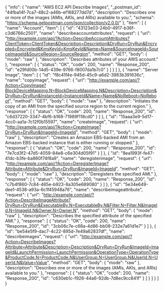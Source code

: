{
  "info": {
    "name": "AWS EC2 API Describe Images",
    "_postman_id": "44fba14f-7ca7-48c2-a46b-ef168277dd7d",
    "description": "Describes one or more of the images (AMIs, AKIs, and ARIs) available to you.",
    "schema": "https://schema.getpostman.com/json/collection/v2.0.0/"
  },
  "item": [
    {
      "name": "Account",
      "item": [
        {
          "id": "43123e03-24b0-4917-b36f-c3d6766c2501",
          "name": "describeaccountattributes",
          "request": {
            "url": "http://example.com/api/?Action=DescribeAccountAttributes?ClientToken=ClientToken&Description=Description&DryRun=DryRun&Encrypted=Encrypted&KmsKeyId=KmsKeyId&Name=Name&SourceImageId=SourceImageId&SourceRegion=SourceRegion",
            "method": "GET",
            "body": {
              "mode": "raw"
            },
            "description": "Describes attributes of your AWS account."
          },
          "response": [
            {
              "status": "OK",
              "code": 200,
              "name": "Response_200",
              "id": "e29fd00b-14d5-439e-9766-f8007da1b7c0"
            }
          ]
        }
      ]
    },
    {
      "name": "Server Image",
      "item": [
        {
          "id": "f8c41f4e-945d-45c9-a6d2-3983b391636c",
          "name": "copyimage",
          "request": {
            "url": "http://example.com/api/?Action=CopyImage?BlockDeviceMapping.N=BlockDeviceMapping.N&Description=Description&DryRun=DryRun&InstanceId=InstanceId&Name=Name&NoReboot=NoReboot",
            "method": "GET",
            "body": {
              "mode": "raw"
            },
            "description": "Initiates the copy of an AMI from the specified source region to the current region."
          },
          "response": [
            {
              "status": "OK",
              "code": 200,
              "name": "Response_200",
              "id": "c6d37220-3347-4bf6-b168-71989f118cd0"
            }
          ]
        },
        {
          "id": "15aaa3e9-5d17-4cc0-aa1a-7c12f0b15597",
          "name": "createimage",
          "request": {
            "url": "http://example.com/api/?Action=CreateImage?DryRun=DryRun&ImageId=ImageId",
            "method": "GET",
            "body": {
              "mode": "raw"
            },
            "description": "Creates an Amazon EBS-backed AMI from an Amazon EBS-backed instance that is either running or stopped."
          },
          "response": [
            {
              "status": "OK",
              "code": 200,
              "name": "Response_200",
              "id": "7e7cd3f2-47d5-4059-84e8-c6e304d05f91"
            }
          ]
        },
        {
          "id": "8ea1993f-fe47-41dc-b3fe-ba860f74f8a9",
          "name": "deregisterimage",
          "request": {
            "url": "http://example.com/api/?Action=DeregisterImage?Attribute=Attribute&DryRun=DryRun&ImageId=ImageId",
            "method": "GET",
            "body": {
              "mode": "raw"
            },
            "description": "Deregisters the specified AMI."
          },
          "response": [
            {
              "status": "OK",
              "code": 200,
              "name": "Response_200",
              "id": "c7b4f860-7c84-465e-b923-8a305e689080"
            }
          ]
        },
        {
          "id": "5e34e649-dee1-4538-a93a-6c1f45948a76",
          "name": "describeimageattribute",
          "request": {
            "url": "http://example.com/api/?Action=DescribeImageAttribute?DryRun=DryRun&ExecutableBy.N=ExecutableBy.N&Filter.N=Filter.N&ImageId.N=ImageId.N&Owner.N=Owner.N",
            "method": "GET",
            "body": {
              "mode": "raw"
            },
            "description": "Describes the specified attribute of the specified AMI."
          },
          "response": [
            {
              "status": "OK",
              "code": 200,
              "name": "Response_200",
              "id": "3cb06c7e-c68a-4d86-bb08-232e7a61d1e7"
            }
          ]
        },
        {
          "id": "be54e5f9-dac7-4c22-895d-7e49a62837df",
          "name": "describeimages",
          "request": {
            "url": "http://example.com/api/?Action=DescribeImages?Attribute=Attribute&Description=Description&DryRun=DryRun&ImageId=ImageId&LaunchPermission=LaunchPermission&OperationType=OperationType&ProductCode.N=ProductCode.N&UserGroup.N=UserGroup.N&UserId.N=UserId.N&Value=Value",
            "method": "GET",
            "body": {
              "mode": "raw"
            },
            "description": "Describes one or more of the images (AMIs, AKIs, and ARIs) available to you."
          },
          "response": [
            {
              "status": "OK",
              "code": 200,
              "name": "Response_200",
              "id": "c630eb1c-f926-44a6-92db-7d8ec9cc841f"
            }
          ]
        }
      ]
    }
  ]
}